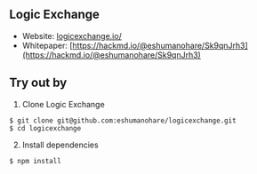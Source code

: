 ## Logic Exchange

* Website: [logicexchange.io/](https://eshumanohare.github.io/logicexchange/)
* Whitepaper: [https://hackmd.io/@eshumanohare/Sk9qnJrh3](https://hackmd.io/@eshumanohare/Sk9qnJrh3)

## Try out by

1) Clone Logic Exchange
```
$ git clone git@github.com:eshumanohare/logicexchange.git
$ cd logicexchange
```

2) Install dependencies
```
$ npm install
```
